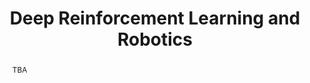 ---
title:  "Deep Reinforcement Learning and Robotics"
layout: multitrack
abstract: "TBA"
organizer_url: 
categories:
- dali2019
organizers:
- given: Raia   
  family: Hadsell
  url: http://raiahadsell.com/index.html
  institute: Google DeepMind
- given: Nicolas
  family: Heess
  institute: Google DeepMind
- given: Pulkit
  family: Agrawal
  url: http://people.eecs.berkeley.edu/~pulkitag/ 
  institute: UC Berkeley 
- given: Tuomas 
  family: Haarnoja
  url: https://people.eecs.berkeley.edu/~haarnoja/ 
  institute: UC Berkeley
room: "TBA"
show_abstracts: false
talks:
- title: ""
  author: 
  - given: Jan
    family: Peters  
    url: http://www.jan-peters.net/ 
    institute: TU Darmstadt 
  start: "9:30" 
  end: "10:00" 
- title: "" 
  author: 
  - given: Subramanian
    family: Ramamoorthy
    url: http://homepages.inf.ed.ac.uk/sramamoo/ 
    institute: University of Edinburgh 
  start: "10:00" 
  end: "10:30" 
- title: ""
  author: 
  - given: Franzi 
    family: Meier
    url: http://www-clmc.usc.edu/Main/FranziskaMeier 
    institute: Max-Planck Institute 
  start: "10:30" 
  end: "11:00" 
- title: "Coffee Break"
- title: ""
  author: 
  - given: Marc 
    family: Deisenroth
    url: https://sites.google.com/view/marcdeisenroth 
    institute: Imperial College London  
  start: "11:30" 
  end: "12:00" 
- title: ""
  author: 
  - given: Roberto
    family: Calandra
    url: https://www.robertocalandra.com/about/ 
    institute: Facebook
  start: "12:00" 
  end: "12:30" 
- title: "Discussion"
  start: "12:30" 
  end: "13:00" 
- title: "Lunch Break"
- title: ""
  author: 
  - given: Wojciech 
    family: Zaremba
    url: http://wojzaremba.com/ 
    institute: OpenAI
  start: "17:00" 
  end: "17:30" 
- title: "" 
  author: 
  - given: Shixiang
    family: Gu
    url: https://sites.google.com/view/gugurus
    institute: Google 
  start: "17:30" 
  end: "18:00" 
- title: "" 
  author:   
  - given: Nicolas 
    family: Heess
    institute: Google DeepMind
  start: "18:00"
  end: "18:30" 
- title: "Discussion" 
  start: "18:30"
  end: "19:00" 
- title: "Debate"
  start: "19:00"
---